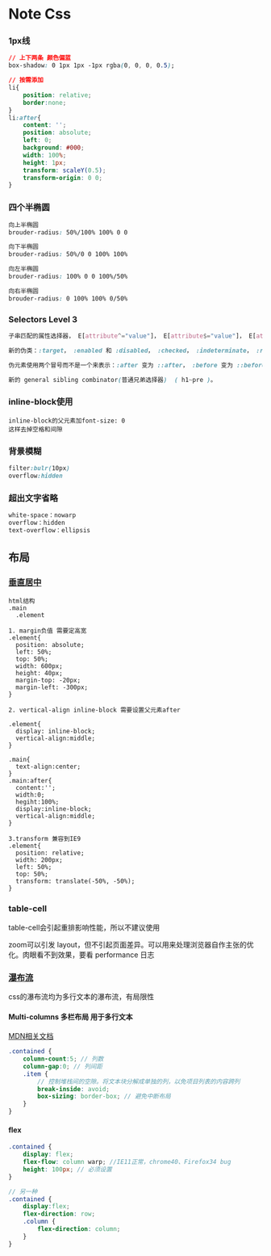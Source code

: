# Note Css

### 1px线

```css
// 上下两条 颜色偏蓝
box-shadow: 0 1px 1px -1px rgba(0, 0, 0, 0.5);

// 按需添加
li{
	position: relative;
	border:none;
}
li:after{
    content: '';
	position: absolute;
	left: 0;
	background: #000;
	width: 100%;
	height: 1px;
	transform: scaleY(0.5);
	transform-origin: 0 0;
}
```

### 四个半椭圆

```css
向上半椭圆
brouder-radius: 50%/100% 100% 0 0

向下半椭圆
brouder-radius: 50%/0 0 100% 100%

向左半椭圆
brouder-radius: 100% 0 0 100%/50%

向右半椭圆
brouder-radius: 0 100% 100% 0/50%
```

### **Selectors Level 3**

```css
子串匹配的属性选择器， E[attribute^="value"]， E[attribute$="value"]， E[attribute*="value"]

新的伪类：:target， :enabled 和 :disabled， :checked， :indeterminate， :root， :nth-child 和 :nth-last-child， :nth-of-type 和 :nth-last-of-type， :last-child， :first-of-type 和 :last-of-type， :only-child 和 :only-of-type， :empty， 和 :not。

伪元素使用两个冒号而不是一个来表示：:after 变为 ::after， :before 变为 ::before， :first-letter 变为 ::first-letter， 还有 :first-line 变为 ::first-line。

新的 general sibling combinator(普通兄弟选择器)  ( h1~pre )。
```

### inline-block使用

```
inline-block的父元素加font-size: 0
这样去掉空格和间隙
```

### 背景模糊

```css
filter:bulr(10px)
overflow:hidden
```

### 超出文字省略

```css
white-space：nowarp
overflow：hidden
text-overflow：ellipsis
```



## 布局

### [垂直居中](http://demo.doyoe.com/css/alignment/)

```
html结构
.main
  .element
  
1. margin负值 需要定高宽
.element{
  position: absolute;  
  left: 50%; 
  top: 50%; 
  width: 600px;   
  height: 40px;  
  margin-top: -20px;
  margin-left: -300px; 
}

2. vertical-align inline-block 需要设置父元素after 

.element{
  display: inline-block;
  vertical-align:middle;
}

.main{
  text-align:center;
}
.main:after{
  content:'';
  width:0;
  hegiht:100%;
  display:inline-block;
  vertical-align:middle;
}

3.transform 兼容到IE9
.element{
  position: relative;
  width: 200px;
  left: 50%;
  top: 50%;
  transform: translate(-50%, -50%);
}
```

### table-cell

table-cell会引起重排影响性能，所以不建议使用

zoom可以引发 layout，但不引起页面差异。可以用来处理浏览器自作主张的优化。肉眼看不到效果，要看 performance 日志

### [瀑布流](https://www.w3cplus.com/css/pure-css-create-masonry-layout.html)

css的瀑布流均为多行文本的瀑布流，有局限性

#### Multi-columns 多栏布局 用于多行文本

[MDN相关文档](https://developer.mozilla.org/zh-CN/docs/Web/CSS/CSS_Columns)

```scss
.contained {
    column-count:5; // 列数
    column-gap:0; // 列间距
    .item {
        // 控制堆栈间的空隙。将文本块分解成单独的列，以免项目列表的内容跨列
        break-inside: avoid; 
        box-sizing: border-box; // 避免中断布局
    }
}

```

#### flex

```scss
.contained {
    display: flex;
    flex-flow: column warp; //IE11正常，chrome40、Firefox34 bug
    height: 100px; // 必须设置
}

// 另一种
.contained {
    display:flex;
    flex-direction: row;
    .column {
        flex-direction: column;
    }
}
```


